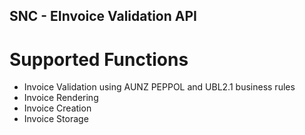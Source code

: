 ## SNC - EInvoice Validation API ##
# Supported Functions #
- Invoice Validation using AUNZ PEPPOL and UBL2.1 business rules
- Invoice Rendering
- Invoice Creation
- Invoice Storage
